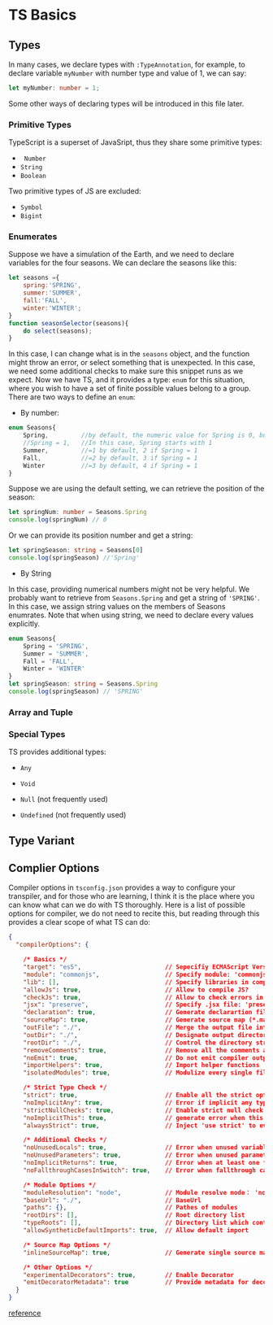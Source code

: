 # TS Basics

## Types 
In many cases, we declare types with ```:TypeAnnotation```, for example, to declare variable ```myNumber``` with number type and value of 1, we can say: 
```typescript
let myNumber: number = 1;
```
Some other ways of declaring types will be introduced in this file later. 
###  Primitive Types
TypeScript is a superset of JavaSript, thus they share some primitive types: 
- ``` Number```
- ```String```
- ```Boolean```

Two primitive types of JS are excluded: 
- ```Symbol```
- ```Bigint```

### Enumerates
Suppose we have a simulation of the Earth, and we need to declare variables for the four seasons. We can declare the seasons like this: 
```javascript
let seasons ={
    spring:'SPRING',
    summer:'SUMMER',
    fall:'FALL',
    winter:'WINTER';
} 
function seasonSelector(seasons){
    do select(seasons);
}
```
In this case, I can change what is in the ```seasons``` object, and the function might throw an error, or select something that is unexpected. In this case, we need some additional checks to make sure this snippet runs as we expect. Now we have TS, and it provides a type: ```enum``` for this situation, where you wish to have a set of finite possible values belong to a group. There are two ways to define an ```enum```: 
- By number: 
```typescript
enum Seasons{
    Spring,         //by default, the numeric value for Spring is 0, but you can specify its value, like: 
    //Spring = 1,   //In this case, Spring starts with 1           
    Summer,         //=1 by default, 2 if Spring = 1
    Fall,           //=2 by default, 3 if Spring = 1
    Winter          //=3 by default, 4 if Spring = 1
}
```
Suppose we are using the default setting, we can retrieve the position of the season: 
```typescript
let springNum: number = Seasons.Spring
console.log(springNum) // 0
```
Or we can provide its position number and get a string: 
```typescript
let springSeason: string = Seasons[0]
console.log(springSeason) //'Spring'
```

- By String

In this case, providing numerical numbers might not be very helpful. We probably want to retrieve from ```Seasons.Spring``` and get a string of ```'SPRING'```. In this case, we assign string values on the members of Seasons enumrates. Note that when using string, we need to declare every values explicitly.

```typescript
enum Seasons{
    Spring = 'SPRING',      
    Summer = 'SUMMER',    
    Fall = 'FALL',        
    Winter = 'WINTER'        
}
let springSeason: string = Seasons.Spring
console.log(springSeason) // 'SPRING'
```

### Array and Tuple
### Special Types
TS provides additional types: 
- ```Any```


- ```Void```
- ```Null``` (not frequently used)
- ```Undefined``` (not frequently used)

## Type Variant

## Complier Options
Compiler options in ```tsconfig.json``` provides a way to configure your transpiler, and for those who are learning, I think it is the place where you can know what can we do with TS thoroughly. Here is a list of possible options for compiler, we do not need to recite this, but reading through this provides a clear scope of what TS can do: 
```json
{
  "compilerOptions": {

    /* Basics */
    "target": "es5",                       // Sepecifiy ECMAScript Version:'ES3' (default), 'ES5', 'ES6'/'ES2015', 'ES2016', 'ES2017', or 'ESNEXT'
    "module": "commonjs",                  // Specify module: 'commonjs', 'amd', 'system', 'umd' or 'es2015'
    "lib": [],                             // Specify libraries in compilation
    "allowJs": true,                       // Allow to compile JS?
    "checkJs": true,                       // Allow to check errors in JS?
    "jsx": "preserve",                     // Specify .jsx file: 'preserve', 'react-native', or 'react'
    "declaration": true,                   // Generate declarartion file (*.d.ts)
    "sourceMap": true,                     // Generate source map (*.map)
    "outFile": "./",                       // Merge the output file into 1 file
    "outDir": "./",                        // Designate output directory
    "rootDir": "./",                       // Control the directory structure --outDir.
    "removeComments": true,                // Remove all the comments after transpile
    "noEmit": true,                        // Do not emit compiler output files
    "importHelpers": true,                 // Import helper functions
    "isolatedModules": true,               // Modulize every single file

    /* Strict Type Check */
    "strict": true,                        // Enable all the strict options? 
    "noImplicitAny": true,                 // Error if implicit any type
    "strictNullChecks": true,              // Enable strict null check
    "noImplicitThis": true,                // generate error when this is any type
    "alwaysStrict": true,                  // Inject 'use strict' to every file, and check modules under strict mode

    /* Additional Checks */
    "noUnusedLocals": true,                // Error when unused variables
    "noUnusedParameters": true,            // Error when unused parameters
    "noImplicitReturns": true,             // Error when at least one function without return value
    "noFallthroughCasesInSwitch": true,    // Error when fallthrough cases (make sure every case followed by break or return)

    /* Module Options */
    "moduleResolution": "node",            // Module resolve mode： 'node' (Node.js) or 'classic' (TypeScript pre-1.6)
    "baseUrl": "./",                       // BaseUrl 
    "paths": {},                           // Pathes of modules
    "rootDirs": [],                        // Root directory list
    "typeRoots": [],                       // Directory list which contains type specification
    "allowSyntheticDefaultImports": true,  // Allow default import

    /* Source Map Options */
    "inlineSourceMap": true,               // Generate single source map

    /* Other Options */
    "experimentalDecorators": true,        // Enable Decorator
    "emitDecoratorMetadata": true          // Provide metadata for decorator
  }
}
```
[reference](https://jkchao.github.io/typescript-book-chinese/project/compilationContext.html#%E5%9F%BA%E7%A1%80) 
